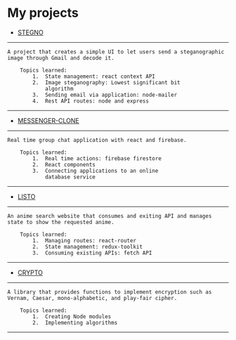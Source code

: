 # My projects 

*	[STEGNO](https://github.com/arjansunar/Stegno)
--- 
    A project that creates a simple UI to let users send a steganographic image through Gmail and decode it.

        Topics learned:
            1.	State management: react context API
            2.	Image steganography: Lowest significant bit 
                algorithm
            3.	Sending email via application: node-mailer
            4.	Rest API routes: node and express 
---
*	[MESSENGER-CLONE](https://github.com/arjansunar/messenger-clone)
---
    Real time group chat application with react and firebase.

        Topics learned:
            1.	Real time actions: firebase firestore
            2.	React components
            3.	Connecting applications to an online
                database service 
---

*	[LISTO](https://github.com/arjansunar/listo)
---
    An anime search website that consumes and exiting API and manages state to show the requested anime.
        
        Topics learned: 
            1.	Managing routes: react-router 
            2.	State management: redux-toolkit
            3.	Consuming existing APIs: fetch API
---

*	[CRYPTO](https://github.com/arjansunar/crypto) 
---
    A library that provides functions to implement encryption such as Vernam, Caesar, mono-alphabetic, and play-fair cipher.

        Topics learned: 
            1.	Creating Node modules
            2.	Implementing algorithms 
---